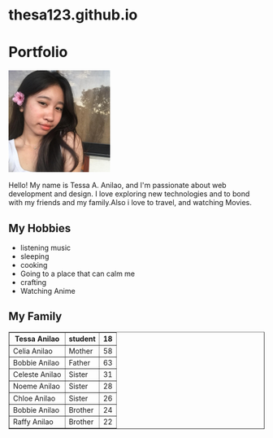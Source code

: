 # thesa123.github.io
<!DOCTYPE html>
<html lang="en">
<head>
<meta charset="UTF-8">
<meta name="viewport" content="width=device-width, initial-scale=1.0">
<title>My Personal Webpage</title>
</head>
<body>

<h1>Portfolio</h1>

<img src="tessa.jpg" alt="Profile Picture" width="200">


<p>Hello! My name is Tessa A. Anilao, and I'm passionate about web development and design. I love exploring new technologies and to bond with my friends and my family.Also i love to travel, and watching Movies.</p>


<h2>My Hobbies</h2>
<ul>
<li>listening music</li>
<li>sleeping</li>
<li>cooking</li>
<li>Going to a place that can calm me</li>
<li>crafting</li>
<li>Watching Anime</li>
</ul>


<h2>My Family</h2>
<table border="1">
<tr>
<th>Tessa Anilao</th>
<th>student</th>
<th>18</th>
</tr>
<tr>
<td>Celia Anilao</td>
<td>Mother</td>
<td>58</td>
</tr>
<tr>
<td>Bobbie Anilao</td>
<td>Father</td>
<td>63</td>
</tr>
<tr>
<td>Celeste Anilao</td>
<td>Sister</td>
<td>31</td>
</tr>
<tr>
<td>Noeme Anilao</td>
<td>Sister</td>
<td>28</td>
</tr>
<tr>
<td>Chloe Anilao</td>
<td>Sister</td>
<td>26</td>
</tr>
<tr>
<td>Bobbie Anilao</td>
<td>Brother</td>
<td>24</td>
</tr>
<tr>
<td>Raffy Anilao</td>
<td>Brother</td>
<td>22</td>


</tr>
<tr>

</table>
</body>
</html>
